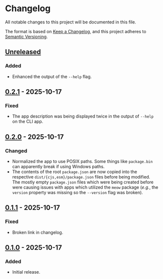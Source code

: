 Changelog
=========

All notable changes to this project will be documented in this file.

The format is based on [Keep a Changelog](https://keepachangelog.com/en/1.1.0/),
and this project adheres to [Semantic Versioning](https://semver.org/spec/v2.0.0.html).

[Unreleased]
------------

### Added

- Enhanced the output of the `--help` flag.

[0.2.1] - 2025-10-17
--------------------

### Fixed

- The app description was being displayed twice in the output of `--help` on the CLI app.

[0.2.0] - 2025-10-17
--------------------

### Changed

- Normalized the app to use POSIX paths. Some things like `package.bin` can apparently break if
  using Windows paths.
- The contents of the root `package.json` are now copied into the respective
  `dist/{cjs,esm}/package.json` files before being  modified. The mostly empty `package.json` files
   which were being created before were causing issues with apps which utilized the `meow` package
  (_e.g._, the `version` property was missing so the `--version` flag was broken).

[0.1.1] - 2025-10-17
--------------------

### Fixed

- Broken link in changelog.

[0.1.0] - 2025-10-17
--------------------

### Added

- Initial release.

[Unreleased]: https://github.com/jbenner-radham/node-duo-build/compare/v0.2.1...HEAD
[0.2.1]: https://github.com/jbenner-radham/node-duo-build/compare/v0.2.0...v0.2.1
[0.2.0]: https://github.com/jbenner-radham/node-duo-build/compare/v0.1.1...v0.2.0
[0.1.1]: https://github.com/jbenner-radham/node-duo-build/compare/v0.1.0...v0.1.1
[0.1.0]: https://github.com/jbenner-radham/node-duo-build/releases/tag/v0.1.0
